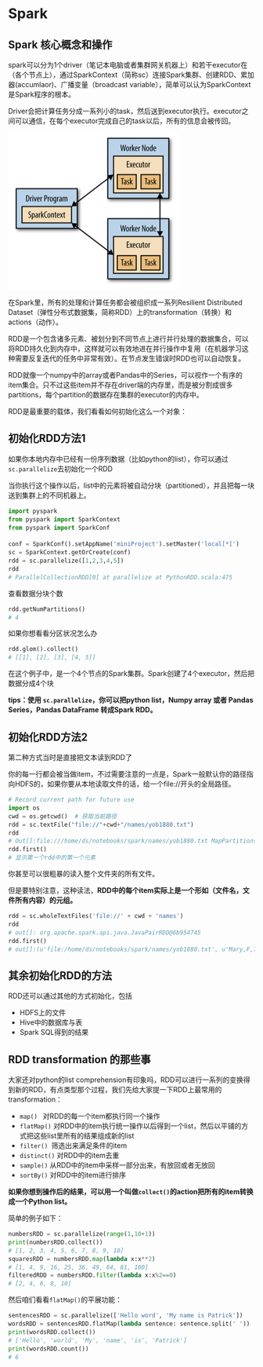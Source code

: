 # Spark

## Spark 核心概念和操作

spark可以分为1个driver（笔记本电脑或者集群网关机器上）和若干executor在（各个节点上），通过SparkContext（简称sc）连接Spark集群、创建RDD、累加器(accumlaor)、广播变量（broadcast variable），简单可以认为SparkContext是Spark程序的根本。

Driver会把计算任务分成一系列小的task，然后送到executor执行。executor之间可以通信，在每个executor完成自己的task以后，所有的信息会被传回。

![](images/spark01.png)

在Spark里，所有的处理和计算任务都会被组织成一系列Resilient Distributed Dataset（弹性分布式数据集，简称RDD）上的transformation（转换）和actions（动作）。

RDD是一个包含诸多元素、被划分到不同节点上进行并行处理的数据集合，可以将RDD持久化到内存中，这样就可以有效地进在并行操作中复用（在机器学习这种需要反复迭代的任务中非常有效）。在节点发生错误时RDD也可以自动恢复。

RDD就像一个numpy中的array或者Pandas中的Series，可以视作一个有序的item集合。只不过这些item并不存在driver端的内存里，而是被分割成很多partitions，每个partition的数据存在集群的executor的内存中。

RDD是最重要的载体，我们看看如何初始化这么一个对象：

## 初始化RDD方法1

如果你本地内存中已经有一份序列数据（比如python的list），你可以通过`sc.parallelize`去初始化一个RDD

当你执行这个操作以后，list中的元素将被自动分块（partitioned），并且把每一块送到集群上的不同机器上。

```python
import pyspark
from pyspark import SparkContext
from pyspark import SparkConf

conf = SparkConf().setAppName('miniProject').setMaster('local[*]')
sc = SparkContext.getOrCreate(conf)
rdd = sc.parallelize([1,2,3,4,5])
rdd
# ParallelCollectionRDD[0] at parallelize at PythonRDD.scala:475
```

查看数据分块个数

```python
rdd.getNumPartitions()
# 4
```

如果你想看看分区状况怎么办

```python
rdd.glom().collect()
# [[1], [2], [3], [4, 5]]
```

在这个例子中，是一个4个节点的Spark集群。Spark创建了4个executor，然后把数据分成4个块

**tips：使用 `sc.parallelize`，你可以把python list，Numpy array 或者 Pandas Series，Pandas DataFrame 转成Spark RDD。**

## 初始化RDD方法2

第二种方式当时是直接把文本读到RDD了

你的每一行都会被当做item，不过需要注意的一点是，Spark一般默认你的路径指向HDFS的，如果你要从本地读取文件的话，给一个file://开头的全局路径。

```python
# Record current path for future use
import os
cwd = os.getcwd()  # 获取当前路径
rdd = sc.textFile("file://"+cwd+"/names/yob1880.txt")
rdd
# Out[]:file:///home/ds/notebooks/spark/names/yob1880.txt MapPartitionsRDD[3] at textFile at NativeMethodAccessorImpl.java:-2
rdd.first()
# 显示第一个rdd中的第一个元素
```

你甚至可以很粗暴的读入整个文件夹的所有文件。

但是要特别注意，这种读法，**RDD中的每个item实际上是一个形如（文件名，文件所有内容）的元组。**

```python
rdd = sc.wholeTextFiles('file://' + cwd + 'names')
rdd
# out[]: org.apache.spark.api.java.JavaPairRDD@6b954745
rdd.first()
# out[]:(u'file:/home/ds/notebooks/spark/names/yob1880.txt', u'Mary,F,70...')
```

## 其余初始化RDD的方法

RDD还可以通过其他的方式初始化，包括

+ HDFS上的文件
+ Hive中的数据库与表
+ Spark SQL得到的结果

## RDD transformation 的那些事

大家还对python的list comprehension有印象吗，RDD可以进行一系列的变换得到新的RDD，有点类型那个过程，我们先给大家提一下RDD上最常用的transformation：

* `map() ` 对RDD的每一个item都执行同一个操作
* `flatMap()` 对RDD中的item执行统一操作以后得到一个list，然后以平铺的方式把这些list里所有的结果组成新的list
* `filter() `筛选出来满足条件的item
* `distinct()` 对RDD中的item去重
* `sample()` 从RDD中的item中采样一部分出来，有放回或者无放回
* `sortBy()` 对RDD中的item进行排序

**如果你想到操作后的结果，可以用一个叫做`collect()`的action把所有的item转换成一个Python list。**

简单的例子如下：

```python
numbersRDD = sc.parallelize(range(1,10+1))
print(numbersRDD.collect())
# [1, 2, 3, 4, 5, 6, 7, 8, 9, 10]
squaresRDD = numbersRDD.map(lambda x:x**2)
# [1, 4, 9, 16, 25, 36, 49, 64, 81, 100]
filteredRDD = numbersRDD.filter(lambda x:x%2==0)
# [2, 4, 6, 8, 10]
```

然后咱们看看`flatMap()`的平展功能：

```python
sentencesRDD = sc.parallelize(['Hello word', 'My name is Patrick'])
wordsRDD = sentencesRDD.flatMap(lambda sentence: sentence.split(' '))
print(wordsRDD.collect())
# ['Hello', 'world', 'My', 'name', 'is', 'Patrick']
print(wordsRDD.count())
# 6
```

